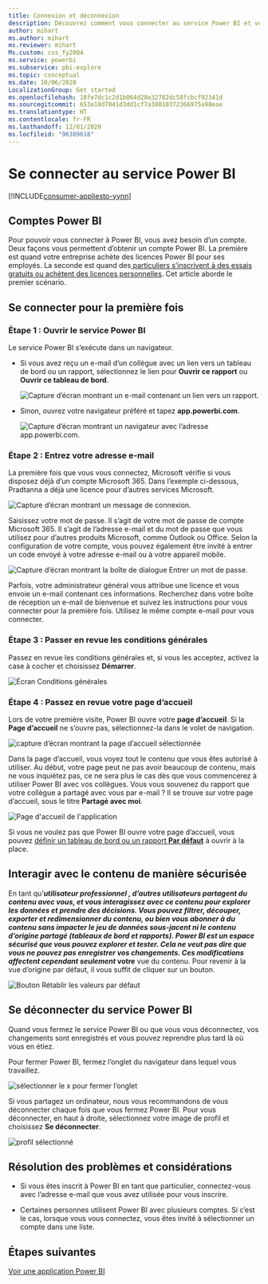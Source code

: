 ```yaml
---
title: Connexion et déconnexion
description: Découvrez comment vous connecter au service Power BI et vous en déconnecter sur le web.
author: mihart
ms.author: mihart
ms.reviewer: mihart
Ms.custom: css_fy20Q4
ms.service: powerbi
ms.subservice: pbi-explore
ms.topic: conceptual
ms.date: 10/06/2020
LocalizationGroup: Get started
ms.openlocfilehash: 18fe7dc1c2d1b064d28e32782dc58fcbcf92341d
ms.sourcegitcommit: 653e18d7041d3dd1cf7a38010372366975a98eae
ms.translationtype: HT
ms.contentlocale: fr-FR
ms.lasthandoff: 12/01/2020
ms.locfileid: "96389618"
---
```

# <a name="sign-in-to-power-bi-service"></a>Se connecter au service Power BI

[!INCLUDE[consumer-appliesto-yynn](../includes/consumer-appliesto-yynn.md)]

## <a name="power-bi-accounts"></a>Comptes Power BI
Pour pouvoir vous connecter à Power BI, vous avez besoin d’un compte. Deux façons vous permettent d’obtenir un compte Power BI. La première est quand votre entreprise achète des licences Power BI pour ses employés. La seconde est quand des[ particuliers s’inscrivent à des essais gratuits ou achètent des licences personnelles](../fundamentals/service-self-service-signup-for-power-bi.md). Cet article aborde le premier scénario.

## <a name="sign-in-for-the-first-time"></a>Se connecter pour la première fois

### <a name="step-1-open-the-power-bi-service"></a>Étape 1 : Ouvrir le service Power BI
Le service Power BI s’exécute dans un navigateur. 

- Si vous avez reçu un e-mail d’un collègue avec un lien vers un tableau de bord ou un rapport, sélectionnez le lien pour **Ouvrir ce rapport** ou **Ouvrir ce tableau de bord**.

    ![Capture d’écran montrant un e-mail contenant un lien vers un rapport.](media/end-user-sign-in/power-bi-share.png)    

- Sinon, ouvrez votre navigateur préféré et tapez **app.powerbi.com**.

    ![Capture d’écran montrant un navigateur avec l’adresse app.powerbi.com.](media/end-user-sign-in/power-bi-signin.png)    


### <a name="step-2-type-your-email-address"></a>Étape 2 : Entrez votre adresse e-mail
La première fois que vous vous connectez, Microsoft vérifie si vous disposez déjà d’un compte Microsoft 365. Dans l’exemple ci-dessous, Pradtanna a déjà une licence pour d’autres services Microsoft. 

![Capture d’écran montrant un message de connexion.](media/end-user-sign-in/power-bi-already.png)

Saisissez votre mot de passe. Il s’agit de votre mot de passe de compte Microsoft 365. Il s’agit de l’adresse e-mail et du mot de passe que vous utilisez pour d’autres produits Microsoft, comme Outlook ou Office.  Selon la configuration de votre compte, vous pouvez également être invité à entrer un code envoyé à votre adresse e-mail ou à votre appareil mobile.   

![Capture d’écran montrant la boîte de dialogue Entrer un mot de passe.](media/end-user-sign-in/power-bi-pass.png)

Parfois, votre administrateur général vous attribue une licence et vous envoie un e-mail contenant ces informations. Recherchez dans votre boîte de réception un e-mail de bienvenue et suivez les instructions pour vous connecter pour la première fois. Utilisez le même compte e-mail pour vous connecter. 
 
### <a name="step-3-review-the-terms-and-conditions"></a>Étape 3 : Passer en revue les conditions générales
Passez en revue les conditions générales et, si vous les acceptez, activez la case à cocher et choisissez **Démarrer**.

![Écran Conditions générales](media/end-user-sign-in/power-bi-term.png)



### <a name="step-4-review-your-home-landing-page"></a>Étape 4 : Passez en revue votre page d’accueil
Lors de votre première visite, Power BI ouvre votre **page d’accueil**. Si la **Page d’accueil** ne s’ouvre pas, sélectionnez-la dans le volet de navigation. 

![capture d’écran montrant la page d’accueil sélectionnée](media/end-user-sign-in/power-bi-home-blank.png)

Dans la page d’accueil, vous voyez tout le contenu que vous êtes autorisé à utiliser. Au début, votre page peut ne pas avoir beaucoup de contenu, mais ne vous inquiétez pas, ce ne sera plus le cas dès que vous commencerez à utiliser Power BI avec vos collègues. Vous vous souvenez du rapport que votre collègue a partagé avec vous par e-mail ? Il se trouve sur votre page d’accueil, sous le titre **Partagé avec moi**.

![Page d'accueil de l'application](media/end-user-sign-in/power-bi-home-new.png)

Si vous ne voulez pas que Power BI ouvre votre page d’accueil, vous pouvez [définir un tableau de bord ou un rapport **Par défaut**](end-user-featured.md) à ouvrir à la place. 

## <a name="safely-interact-with-content"></a>Interagir avec le contenu de manière sécurisée
En tant qu’**_utilisateur professionnel_ *, d’autres utilisateurs partagent du contenu avec vous, et vous interagissez avec ce contenu pour explorer les données et prendre des décisions.  Vous pouvez filtrer, découper, exporter et redimensionner du contenu, ou bien vous abonner à du contenu sans impacter le jeu de données sous-jacent ni le contenu d’origine partagé (tableaux de bord et rapports). Power BI est un espace sécurisé que vous pouvez explorer et tester. Cela ne veut pas dire que vous ne pouvez pas enregistrer vos changements. Ces modifications affectent cependant seulement* votre** vue du contenu. Pour revenir à la vue d’origine par défaut, il vous suffit de cliquer sur un bouton.

![Bouton Rétablir les valeurs par défaut](media/end-user-sign-in/power-bi-reset.png)

## <a name="sign-out-of-the-power-bi-service"></a>Se déconnecter du service Power BI
Quand vous fermez le service Power BI ou que vous vous déconnectez, vos changements sont enregistrés et vous pouvez reprendre plus tard là où vous en étiez.

Pour fermer Power BI, fermez l’onglet du navigateur dans lequel vous travaillez. 

![sélectionner le x pour fermer l’onglet](media/end-user-sign-in/power-bi-close-tab.png) 

Si vous partagez un ordinateur, nous vous recommandons de vous déconnecter chaque fois que vous fermez Power BI.  Pour vous déconnecter, en haut à droite, sélectionnez votre image de profil et choisissez **Se déconnecter**.  

![profil sélectionné](media/end-user-sign-in/power-bi-signout.png) 

## <a name="troubleshooting-and-considerations"></a>Résolution des problèmes et considérations
- Si vous êtes inscrit à Power BI en tant que particulier, connectez-vous avec l’adresse e-mail que vous avez utilisée pour vous inscrire.

- Certaines personnes utilisent Power BI avec plusieurs comptes. Si c’est le cas, lorsque vous vous connectez, vous êtes invité à sélectionner un compte dans une liste. 

## <a name="next-steps"></a>Étapes suivantes
[Voir une application Power BI](end-user-app-view.md)
